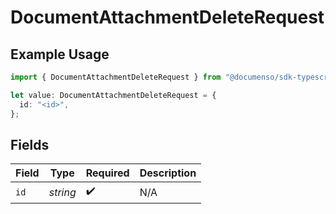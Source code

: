 # DocumentAttachmentDeleteRequest

## Example Usage

```typescript
import { DocumentAttachmentDeleteRequest } from "@documenso/sdk-typescript/models/operations";

let value: DocumentAttachmentDeleteRequest = {
  id: "<id>",
};
```

## Fields

| Field              | Type               | Required           | Description        |
| ------------------ | ------------------ | ------------------ | ------------------ |
| `id`               | *string*           | :heavy_check_mark: | N/A                |